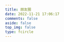 ```yaml
---
title: 朋友圈
date: 2022-11-21 17:06:17
comments: false
aside: false
top_img: false
type: fcircle
---
```

